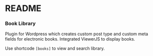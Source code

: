 # README #

### Book Library ###

Plugin for Wordpress which creates custom post type and custom meta fields for electronic books.  Integrated ViewerJS to display books.

Use shortcode `[books]` to view and search library.